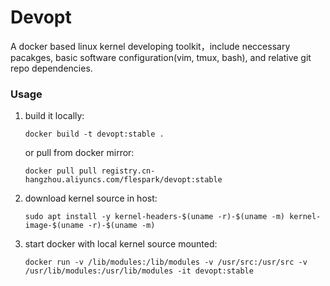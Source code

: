 # Devopt

A docker based linux kernel developing toolkit，include neccessary pacakges,
basic software configuration(vim, tmux, bash), and relative git repo
dependencies.

### Usage

1. build it locally:

   `docker build -t devopt:stable .`

   or pull from docker mirror:

   `docker pull pull registry.cn-hangzhou.aliyuncs.com/flespark/devopt:stable`

2. download kernel source in host:

   `sudo apt install -y kernel-headers-$(uname -r)-$(uname -m) kernel-image-$(uname -r)-$(uname -m)`

3. start docker with local kernel source mounted:

   `docker run -v /lib/modules:/lib/modules -v /usr/src:/usr/src -v
   /usr/lib/modules:/usr/lib/modules -it
   devopt:stable`

